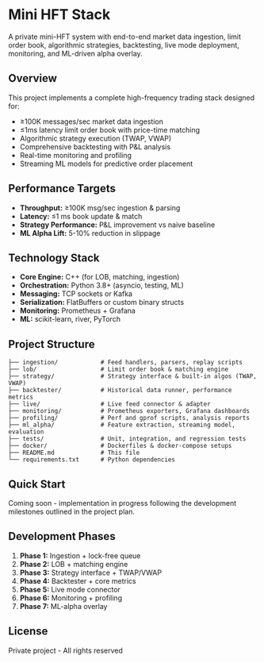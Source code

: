 # Mini HFT Stack

A private mini-HFT system with end-to-end market data ingestion, limit order book, algorithmic strategies, backtesting, live mode deployment, monitoring, and ML-driven alpha overlay.

## Overview

This project implements a complete high-frequency trading stack designed for:
- ≥100K messages/sec market data ingestion
- ≤1ms latency limit order book with price-time matching
- Algorithmic strategy execution (TWAP, VWAP)
- Comprehensive backtesting with P&L analysis
- Real-time monitoring and profiling
- Streaming ML models for predictive order placement

## Performance Targets

- **Throughput:** ≥100K msg/sec ingestion & parsing
- **Latency:** ≤1 ms book update & match
- **Strategy Performance:** P&L improvement vs naive baseline
- **ML Alpha Lift:** 5-10% reduction in slippage

## Technology Stack

- **Core Engine:** C++ (for LOB, matching, ingestion)
- **Orchestration:** Python 3.8+ (asyncio, testing, ML)
- **Messaging:** TCP sockets or Kafka
- **Serialization:** FlatBuffers or custom binary structs
- **Monitoring:** Prometheus + Grafana
- **ML:** scikit-learn, river, PyTorch

## Project Structure

```
├── ingestion/            # Feed handlers, parsers, replay scripts
├── lob/                  # Limit order book & matching engine
├── strategy/             # Strategy interface & built-in algos (TWAP, VWAP)
├── backtester/           # Historical data runner, performance metrics
├── live/                 # Live feed connector & adapter
├── monitoring/           # Prometheus exporters, Grafana dashboards
├── profiling/            # Perf and gprof scripts, analysis reports
├── ml_alpha/             # Feature extraction, streaming model, evaluation
├── tests/                # Unit, integration, and regression tests
├── docker/               # Dockerfiles & docker-compose setups
├── README.md             # This file
└── requirements.txt      # Python dependencies
```

## Quick Start

Coming soon - implementation in progress following the development milestones outlined in the project plan.

## Development Phases

1. **Phase 1:** Ingestion + lock-free queue
2. **Phase 2:** LOB + matching engine  
3. **Phase 3:** Strategy interface + TWAP/VWAP
4. **Phase 4:** Backtester + core metrics
5. **Phase 5:** Live mode connector
6. **Phase 6:** Monitoring + profiling
7. **Phase 7:** ML-alpha overlay

## License

Private project - All rights reserved 